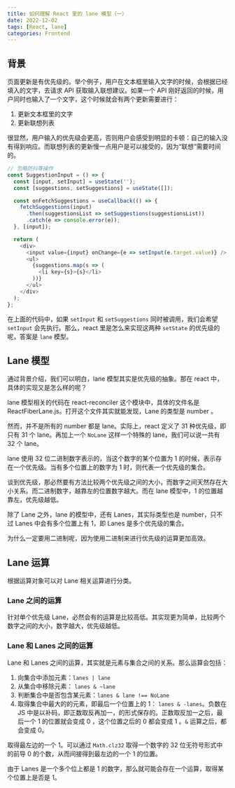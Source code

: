 ```yaml
---
title: 如何理解 React 里的 lane 模型（一）
date: 2022-12-02
tags: [React, lane]
categories: Frontend
---
```


## 背景

页面更新是有优先级的。举个例子，用户在文本框里输入文字的时候，会根据已经填入的文字，去请求 API 获取输入联想建议。如果一个 API 刚好返回的时候，用户同时也输入了一个文字，这个时候就会有两个更新需要进行：

1. 更新文本框里的文字
2. 更新联想列表

<!--more-->

很显然，用户输入的优先级会更高，否则用户会感受到明显的卡顿：自己的输入没有得到响应。而联想列表的更新慢一点用户是可以接受的，因为“联想”需要时间的。

```javascript
// 忽略防抖等操作
const SuggestionInput = () => {
  const [input, setInput] = useState('');
  const [suggestions, setSuggestions] = useState([]);

  const onFetchSuggestions = useCallback(() => {
    fetchSuggestions(input)
      .then(suggestionsList => setSuggestions(suggestionsList))
      .catch(e => console.error(e));
  }, [input]);

  return (
    <div>
      <input value={input} onChange={e => setInput(e.target.value)} />
      <ul>
        {suggestions.map(s => (
          <li key={s}>{s}</li>
        ))}
      </ul>
    </div>
  );
};
```

在上面的代码中，如果 `setInput` 和 `setSuggestions` 同时被调用，我们会希望 `setInput` 会先执行。那么，react 里是怎么来实现这两种 `setState` 的优先级的呢，答案是 `lane` 模型。

## Lane 模型

通过背景介绍，我们可以明白，lane 模型其实是优先级的抽象。那在 react 中，具体的实现又是怎么样的呢？

lane 模型相关的代码在 react-reconciler 这个模块中，具体的文件名是 ReactFiberLane.js。打开这个文件其实就能发现，Lane 的类型是 number 。

然而，并不是所有的 number 都是 lane。实际上，react 定义了 31 种优先级，即只有 31 个 lane。再加上一个 `NoLane` 这样一个特殊的 lane，我们可以说一共有 32 个 lane。

lane 使用 32 位二进制数字表示的，当这个数字的某个位置为 1 的时候，表示存在一个优先级。当有多个位置上的数字为 1 时，则代表一个优先级的集合。

谈到优先级，那必然要有方法比较两个优先级之间的大小，而数字之间天然存在大小关系。而二进制数字，越靠左的位置数字越大。而在 lane 模型中，1 的位置越靠左，优先级越低。

除了 Lane 之外，lane 的模型中，还有 Lanes，其实际类型也是 number，只不过 Lanes 中会有多个位置上有 1，即 Lanes 是多个优先级的集合。

为什么一定要用二进制呢，因为使用二进制来进行优先级的运算更加高效。

## Lane 运算

根据运算对象可以对 Lane 相关运算进行分类。

### Lane 之间的运算

针对单个优先级 Lane，必然会有的运算是比较高低。其实现更为简单，比较两个数字之间的大小，数字越大，优先级越低。

### Lane 和 Lanes 之间的运算

Lane 和 Lanes 之间的运算，其实就是元素与集合之间的关系。那么运算会包括：

1. 向集合中添加元素：`lanes | lane`
2. 从集合中移除元素： `lanes & ~lane`
3. 判断集合中是否包含某元素：`lanes & lane !== NoLane`
4. 取得集合中最大的的元素，即最后一个位置上的 1： `lanes & -lanes`。负数在 JS 中是以补码，即正数取反再加一，的形式保存的。正数取反加一之后，最后一个 1 的位置就会变成 0 ，这个位置之后的 0 都会变成 1 。`&` 运算之后，都会变成 0。

取得最左边的一个 1。可以通过 `Math.clz32` 取得一个数字的 32 位无符号形式中的前导 0 的个数，从而间接得到最左边的一个 1 的位置。

由于 Lanes 是一个多个位上都是 1 的数字，那么就可能会存在一个运算，取得某个位置上是否是 1。
